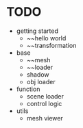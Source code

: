 TODO
==============

- getting started
  - ~~hello world
  - ~~transformation
- base
  - ~~mesh
  - ~~loader
  - shadow
  - obj loader
- function
  - scene loader
  - control logic
- utils
  - mesh viewer